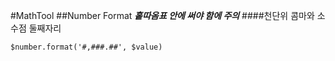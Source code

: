 #MathTool
##Number Format
**_홑따옴표 안에 써야 함에 주의_**
####천단위 콤마와 소수점 둘째자리
```
$number.format('#,###.##', $value)
```